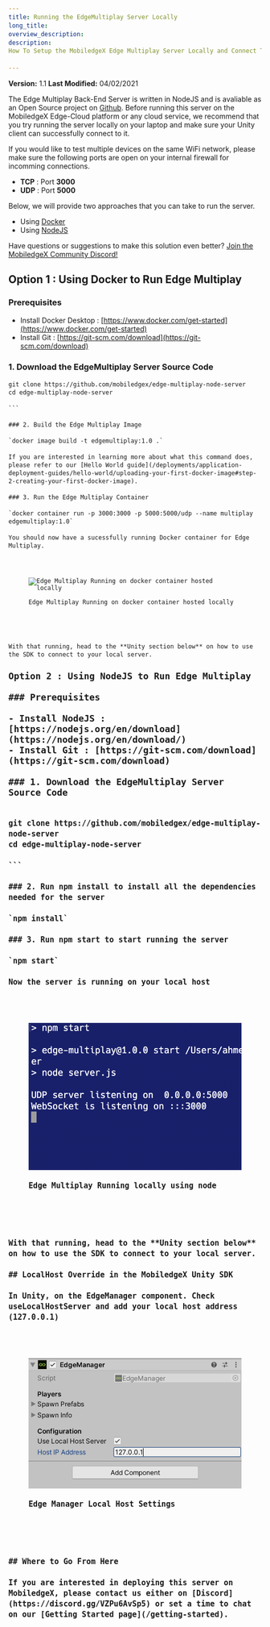 ```yaml
---
title: Running the EdgeMultiplay Server Locally
long_title:
overview_description:
description:
How To Setup the MobiledgeX Edge Multiplay Server Locally and Connect To It With the SDK

---
```


**Version:** 1.1
**Last Modified:** 04/02/2021

The Edge Multiplay Back-End Server is written in NodeJS and is avaliable as an Open Source project on [Github](https://github.com/mobiledgex/edge-mutiplay-node-server). Before running this server on the MobiledgeX Edge-Cloud platform or any cloud service, we recommend that you try running the server locally on your laptop and make sure your Unity client can successfully connect to it.

If you would like to test multiple devices on the same WiFi network, please make sure the following ports are open on your internal firewall for incomming connections.

- **TCP** : Port **3000**
- **UDP** : Port **5000**

Below, we will provide two approaches that you can take to run the server.

- Using [Docker](#option-1)
- Using [NodeJS](#option-2)


Have questions or suggestions to make this solution even better? [Join the MobiledgeX Community Discord!](https://discord.gg/VZPu6AvSp5)

<h2 id="option-1">Option 1 : Using Docker to Run Edge Multiplay

### Prerequisites

- Install Docker Desktop : [https://www.docker.com/get-started](https://www.docker.com/get-started)
- Install Git : [https://git-scm.com/download](https://git-scm.com/download)

### 1. Download the EdgeMultiplay Server Source Code

<pre>
<code class="language-bash">git clone https://github.com/mobiledgex/edge-multiplay-node-server
cd edge-multiplay-node-server

```

### 2. Build the Edge Multiplay Image

`docker image build -t edgemultiplay:1.0 .`

If you are interested in learning more about what this command does, please refer to our [Hello World guide](/deployments/application-deployment-guides/hello-world/uploading-your-first-docker-image#step-2-creating-your-first-docker-image).

### 3. Run the Edge Multiplay Container

`docker container run -p 3000:3000 -p 5000:5000/udp --name multiplay edgemultiplay:1.0`

You should now have a sucessfully running Docker container for Edge Multiplay.

<figure class="third">
  <img src="/developer/assets/edgemultiplay/EdgeMultiplay-Docker.png" class="img-fluid slb" alt="Edge Multiplay Running on docker container hosted locally">
  <figcaption>Edge Multiplay Running on docker container hosted locally</figcaption>

</figure>

With that running, head to the **Unity section below** on how to use the SDK to connect to your local server.
<h2 id="option-2">Option 2 : Using NodeJS to Run Edge Multiplay

### Prerequisites

- Install NodeJS : [https://nodejs.org/en/download](https://nodejs.org/en/download/)
- Install Git : [https://git-scm.com/download](https://git-scm.com/download)

### 1. Download the EdgeMultiplay Server Source Code

<pre>
<code class="language-bash">git clone https://github.com/mobiledgex/edge-multiplay-node-server
cd edge-multiplay-node-server

```

### 2. Run npm install to install all the dependencies needed for the server

`npm install`

### 3. Run npm start to start running the server

`npm start`

Now the server is running on your local host

<figure class="third">
  <img src="/developer/assets/edgemultiplay/localhost_server_running.png" class="img-fluid slb" alt="Edge Multiplay Running locally using node">
  <figcaption>Edge Multiplay Running locally using node</figcaption>

</figure>

With that running, head to the **Unity section below** on how to use the SDK to connect to your local server.

## LocalHost Override in the MobiledgeX Unity SDK

In Unity, on the EdgeManager component. Check useLocalHostServer and add your local host address (127.0.0.1)

<figure class="third">
  <img src="/developer/assets/edgemultiplay/localhost.png" class="img-fluid slb" alt="Edge Manager Local Host Settings">
  <figcaption>Edge Manager Local Host Settings</figcaption>

</figure>

## Where to Go From Here

If you are interested in deploying this server on MobiledgeX, please contact us either on [Discord](https://discord.gg/VZPu6AvSp5) or set a time to chat on our [Getting Started page](/getting-started).


